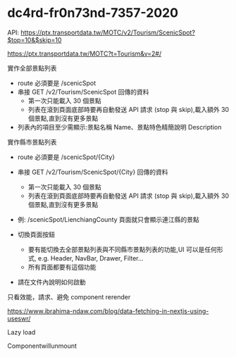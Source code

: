 # dc4rd-fr0n73nd-7357-2020

API: https://ptx.transportdata.tw/MOTC/v2/Tourism/ScenicSpot?$top=10&$skip=10

https://ptx.transportdata.tw/MOTC?t=Tourism&v=2#/

實作全部景點列表
- route 必須要是 /scenicSpot
- 串接 GET /v2/Tourism/ScenicSpot 回傳的資料
    - 第一次只能載入 30 個景點
    - 列表在滾到頁面底部時要再自動發送 API 請求 (stop 與 skip),載入額外 30 個景點,直到沒有更多景點
- 列表內的項目至少需顯示:景點名稱 Name、景點特色精簡說明 Description

實作縣市景點列表
- route 必須要是 /scenicSpot/{City}
- 串接 GET /v2/Tourism/ScenicSpot/{City} 回傳的資料
    - 第一次只能載入 30 個景點
    - 列表在滾到頁面底部時要再自動發送 API 請求 (stop 與 skip),載入額外 30 個景點,直到沒有更多景點
- 例: /scenicSpot/LienchiangCounty 頁面就只會顯示連江縣的景點

- 切換頁面按鈕
    - 要有能切換去全部景點列表與不同縣市景點列表的功能,UI 可以是任何形式, e.g. Header, NavBar, Drawer, Filter...
    - 所有頁面都要有這個功能

- 請在文件內說明如何啟動

只看效能，請求、避免 component rerender

https://www.ibrahima-ndaw.com/blog/data-fetching-in-nextjs-using-useswr/

Lazy load

Componentwillunmount